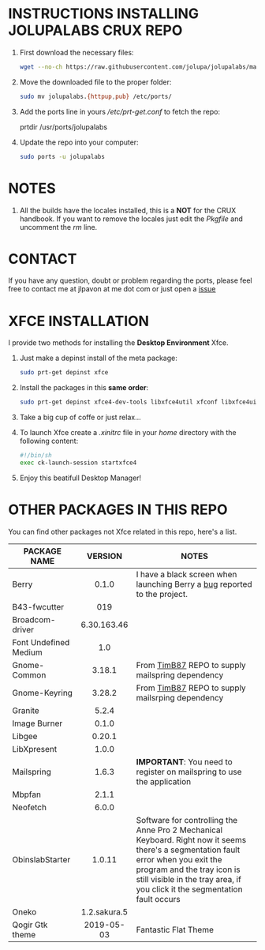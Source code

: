 

INSTRUCTIONS INSTALLING JOLUPALABS CRUX REPO
=====
1. First download the necessary files:

   ```bash
   wget --no-ch https://raw.githubusercontent.com/jolupa/jolupalabs/master/jolupalabs.{httpup,pub}
   ```

2. Move the downloaded file to the proper folder:

   ```bash
   sudo mv jolupalabs.{httpup,pub} /etc/ports/
   ```

3. Add the ports line in yours */etc/prt-get.conf* to fetch the repo:

   prtdir /usr/ports/jolupalabs

4. Update the repo into your computer:

   ```bash
   sudo ports -u jolupalabs
   ```

NOTES
=====
1. All the builds have the locales installed, this is a **NOT** for the CRUX handbook. If you want to remove the locales just edit the *Pkgfile* and uncomment the *rm* line.

CONTACT
=====
If you have any question, doubt or problem regarding the ports, please feel free to contact me at jlpavon at me dot com or just open a [issue](https://github.com/jolupa/jolupalabs/issues)

XFCE INSTALLATION
=====
I provide two methods for installing the **Desktop Environment** Xfce.
1. Just make a depinst install of the meta package:

   ```bash
   sudo prt-get depinst xfce
   ```

2. Install the packages in this **same order**:

   ```bash
   sudo prt-get depinst xfce4-dev-tools libxfce4util xfconf libxfce4ui garcon exo xfce4-panel thunar thunar-volman xfce4-settings xfce4-session xfwm4 xfdesktop xfce4-appfinder tumbler xfce4-terminal xfce4-power-manager xfce4-notifyd xfce4-screenshooter mousepad xdg-user-dirs greybird-xfce elementary-xfce font-noto font-undefined-medium
   ```

3. Take a big cup of coffe or just relax...

4. To launch Xfce create a *.xinitrc* file in your *home* directory with the following content:
   ```bash
   #!/bin/sh
   exec ck-launch-session startxfce4
   ```

5. Enjoy this beatifull Desktop Manager!

OTHER PACKAGES IN THIS REPO
=====

You can find other packages not Xfce related in this repo, here's a list.

| PACKAGE NAME | VERSION | NOTES |
|---|:---:|---|
| Berry | 0.1.0 | I have a black screen when launching Berry a [bug](https://github.com/JLErvin/berry/issues/10) reported to the project. |
| B43-fwcutter | 019 | |
| Broadcom-driver | 6.30.163.46 | |
| Font Undefined Medium | 1.0 | |
| Gnome-Common | 3.18.1 | From [TimB87](https://github.com/TimB87/crux-ports) REPO to supply mailspring dependency |
| Gnome-Keyring | 3.28.2 | From [TimB87](https://github.com/TimB87/crux-ports) REPO to supply mailsrping dependency |
| Granite | 5.2.4 | |
| Image Burner | 0.1.0 | |
| Libgee | 0.20.1 | |
| LibXpresent | 1.0.0 | |
| Mailspring | 1.6.3 | **IMPORTANT**: You need to register on mailspring to use the application |
| Mbpfan | 2.1.1 | |
| Neofetch | 6.0.0 | |
| ObinslabStarter | 1.0.11 | Software for controlling the Anne Pro 2 Mechanical Keyboard. Right now it seems there's a segmentation fault error when you exit the program and the tray icon is still visible in the tray area, if you click it the segmentation fault occurs |
| Oneko | 1.2.sakura.5 | |
| Qogir Gtk theme | 2019-05-03 | Fantastic Flat Theme |
 
